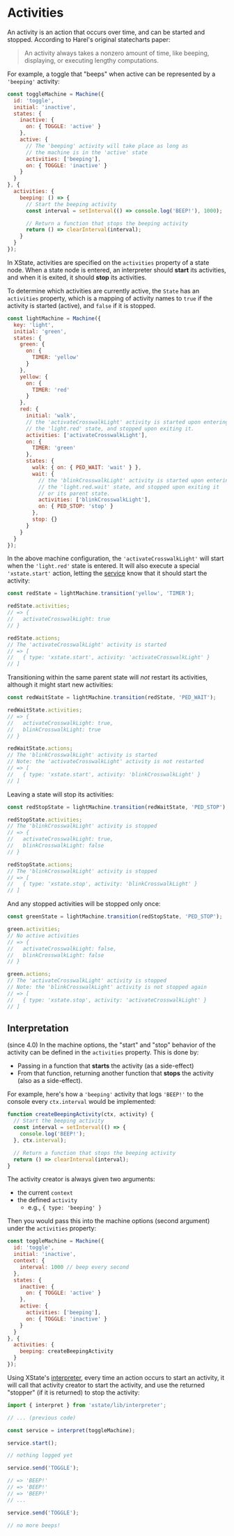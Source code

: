 # Activities

An activity is an action that occurs over time, and can be started and stopped. According to Harel's original statecharts paper:

> An activity always takes a nonzero amount of time, like beeping, displaying, or executing lengthy computations.

For example, a toggle that "beeps" when active can be represented by a `'beeping'` activity:

```js
const toggleMachine = Machine({
  id: 'toggle',
  initial: 'inactive',
  states: {
    inactive: {
      on: { TOGGLE: 'active' }
    },
    active: {
      // The 'beeping' activity will take place as long as
      // the machine is in the 'active' state
      activities: ['beeping'],
      on: { TOGGLE: 'inactive' }
    }
  }
}, {
  activities: {
    beeping: () => {
      // Start the beeping activity
      const interval = setInterval(() => console.log('BEEP!'), 1000);

      // Return a function that stops the beeping activity
      return () => clearInterval(interval);
    }
  }
});
```

In XState, activities are specified on the `activities` property of a state node. When a state node is entered, an interpreter should **start** its activities, and when it is exited, it should **stop** its activities.

To determine which activities are currently active, the `State` has an `activities` property, which is a mapping of activity names to `true` if the activity is started (active), and `false` if it is stopped.


```js
const lightMachine = Machine({
  key: 'light',
  initial: 'green',
  states: {
    green: {
      on: {
        TIMER: 'yellow'
      }
    },
    yellow: {
      on: {
        TIMER: 'red'
      }
    },
    red: {
      initial: 'walk',
      // the 'activateCrosswalkLight' activity is started upon entering
      // the 'light.red' state, and stopped upon exiting it.
      activities: ['activateCrosswalkLight'],
      on: {
        TIMER: 'green'
      },
      states: {
        walk: { on: { PED_WAIT: 'wait' } },
        wait: {
          // the 'blinkCrosswalkLight' activity is started upon entering
          // the 'light.red.wait' state, and stopped upon exiting it
          // or its parent state.
          activities: ['blinkCrosswalkLight'],
          on: { PED_STOP: 'stop' }
        },
        stop: {}
      }
    }
  }
});
```

In the above machine configuration, the `'activateCrosswalkLight'` will start when the `'light.red'` state is entered. It will also execute a special `'xstate.start'` action, letting the [service](./interpretation) know that it should start the activity:

```js
const redState = lightMachine.transition('yellow', 'TIMER');

redState.activities;
// => {
//   activateCrosswalkLight: true
// }

redState.actions;
// The 'activateCrosswalkLight' activity is started
// => [
//   { type: 'xstate.start', activity: 'activateCrosswalkLight' }
// ]
```

Transitioning within the same parent state will _not_ restart its activities, although it might start new activities:

```js
const redWaitState = lightMachine.transition(redState, 'PED_WAIT');

redWaitState.activities;
// => {
//   activateCrosswalkLight: true,
//   blinkCrosswalkLight: true
// }

redWaitState.actions;
// The 'blinkCrosswalkLight' activity is started
// Note: the 'activateCrosswalkLight' activity is not restarted
// => [
//   { type: 'xstate.start', activity: 'blinkCrosswalkLight' }
// ]
```

Leaving a state will stop its activities:

```js
const redStopState = lightMachine.transition(redWaitState, 'PED_STOP');

redStopState.activities;
// The 'blinkCrosswalkLight' activity is stopped
// => {
//   activateCrosswalkLight: true,
//   blinkCrosswalkLight: false
// }

redStopState.actions;
// The 'blinkCrosswalkLight' activity is stopped
// => [
//   { type: 'xstate.stop', activity: 'blinkCrosswalkLight' }
// ]
```

And any stopped activities will be stopped only once:

```js
const greenState = lightMachine.transition(redStopState, 'PED_STOP');

green.activities;
// No active activities
// => {
//   activateCrosswalkLight: false,
//   blinkCrosswalkLight: false
// }

green.actions;
// The 'activateCrosswalkLight' activity is stopped
// Note: the 'blinkCrosswalkLight' activity is not stopped again
// => [
//   { type: 'xstate.stop', activity: 'activateCrosswalkLight' }
// ]
```

## Interpretation

(since 4.0) In the machine options, the "start" and "stop" behavior of the activity can be defined in the `activities` property. This is done by:

- Passing in a function that **starts** the activity (as a side-effect)
- From that function, returning another function that **stops** the activity (also as a side-effect).

For example, here's how a `'beeping'` activity that logs `'BEEP!'` to the console every `ctx.interval` would be implemented:

```js
function createBeepingActivity(ctx, activity) {
  // Start the beeping activity
  const interval = setInterval(() => {
    console.log('BEEP!');
  }, ctx.interval);

  // Return a function that stops the beeping activity
  return () => clearInterval(interval);
}
```

The activity creator is always given two arguments:
- the current `context`
- the defined `activity`
  - e.g., `{ type: 'beeping' }`

Then you would pass this into the machine options (second argument) under the `activities` property:

```js
const toggleMachine = Machine({
  id: 'toggle',
  initial: 'inactive',
  context: {
    interval: 1000 // beep every second
  },
  states: {
    inactive: {
      on: { TOGGLE: 'active' }
    },
    active: {
      activities: ['beeping'],
      on: { TOGGLE: 'inactive' }
    }
  }
}, {
  activities: {
    beeping: createBeepingActivity
  }
});
```

Using XState's [interpreter](./interpretation), every time an action occurs to start an activity, it will call that activity creator to start the activity, and use the returned "stopper" (if it is returned) to stop the activity:

```js
import { interpret } from 'xstate/lib/interpreter';

// ... (previous code)

const service = interpret(toggleMachine);

service.start();

// nothing logged yet

service.send('TOGGLE');

// => 'BEEP!'
// => 'BEEP!'
// => 'BEEP!'
// ...

service.send('TOGGLE');

// no more beeps!
```
